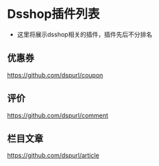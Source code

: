 # Dsshop插件列表
- 这里将展示dsshop相关的插件，插件先后不分排名
## 优惠券
https://github.com/dspurl/coupon
## 评价
https://github.com/dspurl/comment
## 栏目文章
https://github.com/dspurl/article
